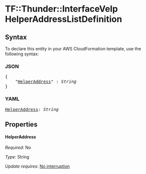 # TF::Thunder::InterfaceVeIp HelperAddressListDefinition

## Syntax

To declare this entity in your AWS CloudFormation template, use the following syntax:

### JSON

<pre>
{
    "<a href="#helperaddress" title="HelperAddress">HelperAddress</a>" : <i>String</i>
}
</pre>

### YAML

<pre>
<a href="#helperaddress" title="HelperAddress">HelperAddress</a>: <i>String</i>
</pre>

## Properties

#### HelperAddress

_Required_: No

_Type_: String

_Update requires_: [No interruption](https://docs.aws.amazon.com/AWSCloudFormation/latest/UserGuide/using-cfn-updating-stacks-update-behaviors.html#update-no-interrupt)

